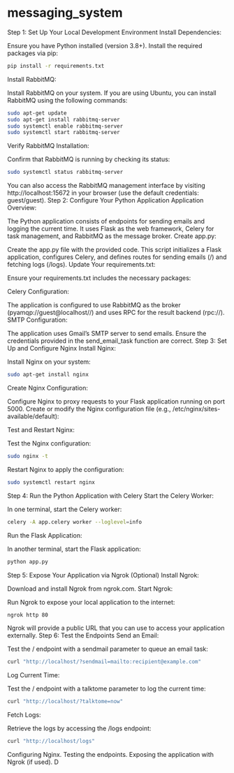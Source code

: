 # messaging_system
Step 1: Set Up Your Local Development Environment
Install Dependencies:

Ensure you have Python installed (version 3.8+).
Install the required packages via pip:
```bash
pip install -r requirements.txt
```
Install RabbitMQ:

Install RabbitMQ on your system. If you are using Ubuntu, you can install RabbitMQ using the following commands:
```bash
sudo apt-get update
sudo apt-get install rabbitmq-server
sudo systemctl enable rabbitmq-server
sudo systemctl start rabbitmq-server
```

Verify RabbitMQ Installation:

Confirm that RabbitMQ is running by checking its status:
```bash
sudo systemctl status rabbitmq-server
```

You can also access the RabbitMQ management interface by visiting http://localhost:15672 in your browser (use the default credentials: guest/guest).
Step 2: Configure Your Python Application
Application Overview:

The Python application consists of endpoints for sending emails and logging the current time. It uses Flask as the web framework, Celery for task management, and RabbitMQ as the message broker.
Create app.py:

Create the app.py file with the provided code. This script initializes a Flask application, configures Celery, and defines routes for sending emails (/) and fetching logs (/logs).
Update Your requirements.txt:

Ensure your requirements.txt includes the necessary packages:

Celery Configuration:

The application is configured to use RabbitMQ as the broker (pyamqp://guest@localhost//) and uses RPC for the result backend (rpc://).
SMTP Configuration:

The application uses Gmail’s SMTP server to send emails. Ensure the credentials provided in the send_email_task function are correct.
Step 3: Set Up and Configure Nginx
Install Nginx:

Install Nginx on your system:
```bash
sudo apt-get install nginx
```

Create Nginx Configuration:

Configure Nginx to proxy requests to your Flask application running on port 5000.
Create or modify the Nginx configuration file (e.g., /etc/nginx/sites-available/default):

Test and Restart Nginx:

Test the Nginx configuration:
```bash
sudo nginx -t
```

Restart Nginx to apply the configuration:
```bash
sudo systemctl restart nginx
```

Step 4: Run the Python Application with Celery
Start the Celery Worker:

In one terminal, start the Celery worker:
```bash
celery -A app.celery worker --loglevel=info
```

Run the Flask Application:

In another terminal, start the Flask application:
```bash
python app.py
```

Step 5: Expose Your Application via Ngrok (Optional)
Install Ngrok:

Download and install Ngrok from ngrok.com.
Start Ngrok:

Run Ngrok to expose your local application to the internet:
```bash
ngrok http 80
```

Ngrok will provide a public URL that you can use to access your application externally.
Step 6: Test the Endpoints
Send an Email:

Test the / endpoint with a sendmail parameter to queue an email task:
```bash
curl "http://localhost/?sendmail=mailto:recipient@example.com"
```

Log Current Time:

Test the / endpoint with a talktome parameter to log the current time:
```bash
curl "http://localhost/?talktome=now"
```

Fetch Logs:

Retrieve the logs by accessing the /logs endpoint:
```bash
curl "http://localhost/logs"
```

Configuring Nginx.
Testing the endpoints.
Exposing the application with Ngrok (if used).
D
